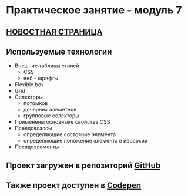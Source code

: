 # **Практическое занятие - модуль 7**

## [НОВОСТНАЯ СТРАНИЦА](https://codepen.io/witarami/pen/jOqrRqW) 

## Используемые технологии
* Внешние таблицы стилей
   * CSS
   * веб - шрифты
* Flexible box
* Grid
* Селекторы
  * потомков
  * дочерних элеметнов
  * групповые селекторы
* Применены основныке свойства CSS
* Псевдоклассы
  * определяющие состояние элемента
  * определяющие положение элемента в иерархии
* Псевдоэлементы

## Проект загружен в репозиторий **[GitHub](https://github.com/Witarami/practice_news_m7.git)**

## Также проект доступен в **[Codepen](https://codepen.io/witarami/pen/jOqrRqW)**



